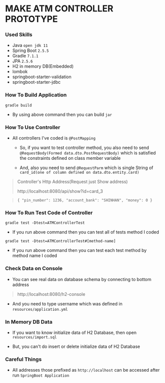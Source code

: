 <H1><b>MAKE ATM CONTROLLER PROTOTYPE</b></H1>

<H3>Used Skills</H3>

- Java `open jdk 11`
- Spring Boot `2.5.5`
- Gradle `7.1.1`
- JPA `2.5.6`
- H2 in memory DB(Embedded)
- lombok
- springboot-starter-validation
- springboot-starter-jdbc

<H3>How To Build Application</H3>

<pre><code>gradle build</code></pre>

- By using above command then you can build <code>jar</code>

<H3>How To Use Controller</H3>

- All controllers I've coded is `@PostMapping`
  
  - So, if you want to test controller method, you also need to send `@RequestBody(Formed data.dto.PostRequestBody)`  which is satisfied the constraints defined on class member variable
  
  - And, also you need to send `@RequestParm` which is single String of `card_id(one of column defined on data.dto.entity.card)`

> Controller's Http Address(Request just Show address)
> 
> 
> http://localhost:8080/api/show?id=card_3

>`{
"pin_number": 1236,
"account_bank": "SHINHAN",
"money": 0
}`

<H3>How To Run Test Code of Controller</H3>

    gradle test -Dtest=ATMControllerTest

- If you run above command then you can test all of tests method I coded

<pre><code>gradle test -Dtest=ATMControllerTest#[method-name]
</code></pre>

- If you run above command then you can test each test method by method name I coded

<H3>Check Data on Console</H3>

- You can see real data on database schema by connecting to bottom address

> http://localhost:8080/h2-console

- And you need to type username which was defined in `resources/application.yml`

<H3>In Memory DB Data</H3>

- If you want to know initialize data of H2 Database, then open `resources/import.sql`

- But, you can't do insert or delete initialize data of H2 Database

<H3>Careful Things</H3>

- All addresses those prefixed as `http://localhost` can be accessed after run `SpringBoot Application`
